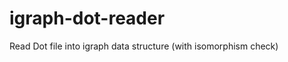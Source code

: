 igraph-dot-reader
=================

Read Dot file into igraph data structure (with isomorphism check)